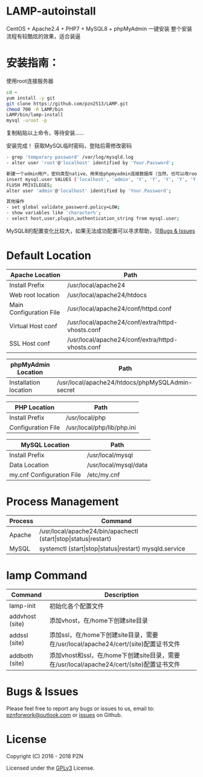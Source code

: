 # LAMP-autoinstall
CentOS + Apache2.4 + PHP7 + MySQL8 + phpMyAdmin 一键安装
整个安装流程有较酷炫的效果，适合装逼

# 安装指南：
使用root连接服务器
```bash
cd ~
yum install -y git
git clone https://github.com/pzn2513/LAMP.git
chmod 700 -R LAMP/bin
LAMP/bin/lamp-install
mysql -uroot -p
```
复制粘贴以上命令，等待安装……


安装完成！
获取MySQL临时密码，登陆后需修改密码
```bash
- grep 'temporary password' /var/log/mysqld.log
- alter user 'root'@'localhost' identified by 'Your.Password';

新建一个admin用户，密码类型native，用来给phpmyadmin连接数据库（当然，也可以改root密码类型）
insert mysql.user VALUES ('localhost', 'admin', 'Y', 'Y', 'Y', 'Y', 'Y', 'Y', 'Y', 'Y', 'Y', 'Y', 'Y', 'Y', 'Y', 'Y', 'Y', 'Y', 'Y', 'Y', 'Y', 'Y', 'Y', 'Y', 'Y', 'Y', 'Y', 'Y', 'Y', 'Y', 'Y', '', '', '', '', '0', '0', '0', '0', 'mysql_native_password', '*84AAC12F54AB666ECFC2A83C676908C8BBC381B1', 'N', '2018-04-21 11:25:16', null, 'N', 'Y', 'Y', null, null, null, null);
FLUSH PRIVILEGES;
alter user 'admin'@'localhost' identified by 'Your.Password';

其他操作
- set global validate_password.policy=LOW;
- show variables like 'character%';
- select host,user,plugin,authentication_string from mysql.user;
```
MySQL8的配置变化比较大，如果无法成功配置可以寻求帮助，见[Bugs & Issues](#bugs--issues)


Default Location
================
| Apache Location            | Path                                             |
|----------------------------|--------------------------------------------------|
| Install Prefix             | /usr/local/apache24                              |
| Web root location          | /usr/local/apache24/htdocs                       |
| Main Configuration File    | /usr/local/apache24/conf/httpd.conf              |
| Virtual Host conf          | /usr/local/apache24/conf/extra/httpd-vhosts.conf |
| SSL Host conf              | /usr/local/apache24/conf/extra/httpd-vhosts.conf |

| phpMyAdmin Location        | Path                                             |
|----------------------------|--------------------------------------------------|
| Installation location      | /usr/local/apache24/htdocs/phpMySQLAdmin-secret  |

| PHP Location               | Path                                             |
|----------------------------|--------------------------------------------------|
| Install Prefix             | /usr/local/php                                   |
| Configuration File         | /usr/local/php/lib/php.ini                       |

| MySQL Location             | Path                                             |
|----------------------------|--------------------------------------------------|
| Install Prefix             | /usr/local/mysql                                 |
| Data Location              | /usr/local/mysql/data                            |
| my.cnf Configuration File  | /etc/my.cnf                                      |


Process Management
==================
| Process     | Command                                                         |
|-------------|-----------------------------------------------------------------|
| Apache      | /usr/local/apache24/bin/apachectl (start\|stop\|status\|restart)|
| MySQL       | systemctl (start\|stop\|status\|restart) mysqld.service         |

lamp Command
============
| Command        | Description                                                                         |
|----------------|-------------------------------------------------------------------------------------|
| lamp-init      | 初始化各个配置文件                                                                    |
| addvhost (site)| 添加vhost，在/home下创建site目录                                                      |
| addssl (site)  | 添加ssl，在/home下创建site目录，需要在/usr/local/apache24/cert/(site)配置证书文件       |
| addboth (site) | 添加vhost和ssl，在/home下创建site目录，需要在/usr/local/apache24/cert/(site)配置证书文件|

Bugs & Issues
=============
Please feel free to report any bugs or issues to us, email to: pznforwork@outlook.com or [issues](https://github.com/pzn2513/LAMP-autoinstall/issues) on Github.


License
=======
Copyright (C) 2016 - 2018 PZN

Licensed under the [GPLv3](https://github.com/pzn2513/LICENSE/blob/master/README.md) License.

